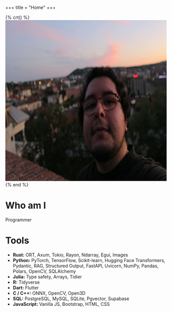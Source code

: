 +++
title = "Home"
+++

{% crt() %}
<img src="img.webp" style="height: 500px; width: auto;">
{% end %}

# Who am I

Programmer

# Tools

- **Rust:** ORT, Axum, Tokio, Rayon, Ndarray, Egui, Images
- **Python:** PyTorch, TensorFlow, Scikit-learn, Hugging Face Transformers, Pydantic, RAG, Structured Output, FastAPI, Uvicorn, NumPy, Pandas, Polars, OpenCV, SQLAlchemy  
- **Julia:** Type safety, Arrays, Tidier
- **R:** Tidyverse
- **Dart:** Flutter  
- **C / C++:** ONNX, OpenCV, Open3D
- **SQL:** PostgreSQL, MySQL, SQLite, Pgvector, Supabase
- **JavaScript:** Vanilla JS, Bootstrap, HTML, CSS  